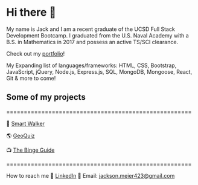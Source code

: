 # Hi there 👋

My name is Jack and I am a recent graduate of the UCSD Full Stack Development Bootcamp. I graduated from the U.S. Naval Academy with a B.S. in Mathematics in 2017 and possess an active TS/SCI clearance.

Check out my [portfolio](https://meierj423.github.io/react-portfolio/)!

My Expanding list of languages/frameworks:
HTML, CSS, Bootstrap, JavaScript, jQuery, Node.js, Express.js, SQL, MongoDB, Mongoose, React, Git & more to come!

## Some of my projects

=====================================================

🦮 [Smart Walker](https://smart-walker.herokuapp.com/)

🌎 [GeoQuiz](https://geo1quiz.herokuapp.com/)

📺 [The Binge Guide](https://jmsj2.herokuapp.com/)

=====================================================

How to reach me
📑 [LinkedIn](https://www.linkedin.com/in/jackson-meier/) 📧 Email: [jackson.meier423@gmail.com](jackson.meier423@gmail.com)
